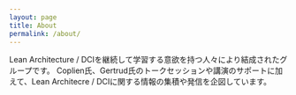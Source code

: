 ```yaml
---
layout: page
title: About
permalink: /about/
---
```


Lean Architecture / DCIを継続して学習する意欲を持つ人々により結成されたグループです。
Coplien氏、Gertrud氏のトークセッションや講演のサポートに加えて、Lean Architecre / DCIに関する情報の集積や発信を企図しています。

[jekyll-organization]: https://github.com/jekyll
